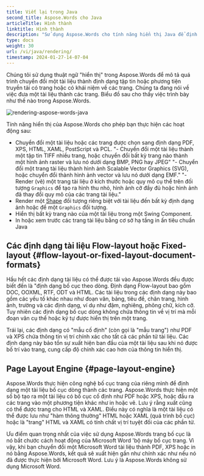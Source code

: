 ```yaml
---
title: Viết lại trong Java
second_title: Aspose.Words cho Java
articleTitle: Hình thành
linktitle: Hình thành
description: "Sử dụng Aspose.Words cho tính năng hiển thị Java để định dạng một tài liệu bố cục luồng thành các trang và chuyển đổi một tài liệu hoặc các trang được chọn như vậy sang một tài liệu khác (PDF, HTML, XPS, v.v.) hoặc hình ảnh (TIFF, PNG, SVG, v.v.) cho việc xem, các chuyển đổi tiếp theo hay in ấn."
type: docs
weight: 30
url: /vi/java/rendering/
timestamp: 2024-01-27-14-07-04
---
```


Chúng tôi sử dụng thuật ngữ "hiển thị" trong Aspose.Words để mô tả quá trình chuyển đổi một tài liệu thành định dạng tập tin hoặc phương tiện truyền tải có trang hoặc có khái niệm về các trang. Chúng ta đang nói về việc đưa một tài liệu thành các trang. Biểu đồ sau cho thấy việc trình bày như thế nào trong Aspose.Words.

![rendering-aspose-words-java](rendering-1.png)

Tính năng hiển thị của Aspose.Words cho phép bạn thực hiện các hoạt động sau:

- Chuyển đổi một tài liệu hoặc các trang được chọn sang định dạng PDF, XPS, HTML, XAML, PostScript và PCL.
"- Chuyển đổi một tài liệu thành một tập tin TIFF nhiều trang, hoặc chuyển đổi bất kỳ trang nào thành một hình ảnh raster và lưu nó dưới dạng BMP, PNG hay JPEG"
"- Chuyển đổi một trang tài liệu thành hình ảnh Scalable Vector Graphics (SVG), hoặc chuyển đổi thành hình ảnh vector và lưu nó dưới dạng EMF."
"- Render (vẽ) một trang tài liệu ở kích thước hoặc quy mô cụ thể trên đối tượng `Graphics` để tạo ra hình thu nhỏ, hình ảnh cỡ đầy đủ hoặc hình ảnh đã thay đổi quy mô của các trang tài liệu."
- Render một [Shape](https://reference.aspose.com/words/java/com.aspose.words/shape/) đối tượng riêng biệt với tài liệu đến bất kỳ định dạng ảnh hoặc để một `Graphics` đối tượng.
- Hiển thị bất kỳ trang nào của một tài liệu trong một Swing Component.
- In hoặc xem trước các trang tài liệu bằng cơ sở hạ tầng in ấn tiêu chuẩn Java

## Các định dạng tài liệu Flow-layout hoặc Fixed-layout {#flow-layout-or-fixed-layout-document-formats}

Hầu hết các định dạng tài liệu có thể được tải vào Aspose.Words đều được biết đến là "định dạng bố cục theo dòng. Định dạng Flow-layout bao gồm DOC, OOXML, RTF, ODT và HTML. Các tài liệu trong các định dạng này bao gồm các yếu tố khác nhau như đoạn văn, bảng, tiêu đề, chân trang, hình ảnh, trường và các định dạng, ví dụ như đậm, nghiêng, phông chữ, kích cỡ. Tuy nhiên các định dạng bố cục dòng không chứa thông tin về vị trí mà mỗi đoạn văn cụ thể hoặc ký tự được hiển thị trên một trang.

Trái lại, các định dạng có "mẫu cố định" (còn gọi là "mẫu trang") như PDF và XPS chứa thông tin vị trí chính xác cho tất cả các phần tử tài liệu. Các định dạng này bảo tồn sự xuất hiện ban đầu của một tài liệu sau khi nó được bố trí vào trang, cung cấp độ chính xác cao hơn của thông tin hiển thị.

## Page Layout Engine {#page-layout-engine}

Aspose.Words thực hiện công nghệ bố cục trang của riêng mình để định dạng một tài liệu bố cục dòng thành các trang. Aspose.Words thực hiện một số bộ tạo ra một tài liệu có bố cục cố định như PDF hoặc XPS, hoặc đầu ra các trang vào một phương tiện khác như in hoặc vẽ. Lưu ý rằng xuất cũng có thể được trang cho HTML và XAML. Điều này có nghĩa là một tài liệu có thể được lưu như "hàm thông thường" HTML hoặc XAML (quá trình bố cục) hoặc là "trang" HTML và XAML có tính chất vị trí tuyệt đối của các phần tử.

Ưu điểm quan trọng nhất của việc sử dụng Aspose.Words trang bố cục là nó bắt chước cách hoạt động của Microsoft Word 'bộ máy bố cục trang. Vì vậy, khi bạn chuyển đổi một Microsoft Word tài liệu thành PDF, XPS hoặc in nó bằng Aspose.Words, kết quả sẽ xuất hiện gần như chính xác như nếu nó đã được thực hiện bởi Microsoft Word. Lưu ý là Aspose.Words không sử dụng Microsoft Word.
